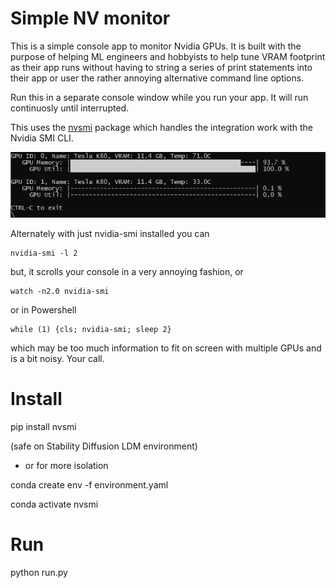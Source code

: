 # Simple NV monitor

This is a simple console app to monitor Nvidia GPUs.  It is built with the purpose of helping ML engineers and hobbyists to help tune VRAM footprint as their app runs without having to string a series of print statements into their app or user the rather annoying alternative command line options.

Run this in a separate console window while you run your app.  It will run continuosly until interrupted.

This uses the [nvsmi](https://github.com/pmav99/nvsmi) package which handles the integration work with the Nvidia SMI CLI.

![](preview.png)

Alternately with just nvidia-smi installed you can

    nvidia-smi -l 2

but, it scrolls your console in a very annoying fashion, or

    watch -n2.0 nvidia-smi

or in Powershell
    
    while (1) {cls; nvidia-smi; sleep 2}

which may be too much information to fit on screen with multiple GPUs and is a bit noisy.  Your call.

# Install
pip install nvsmi

(safe on Stability Diffusion LDM environment)

* or for more isolation

conda create env -f environment.yaml

conda activate nvsmi

# Run

python run.py
